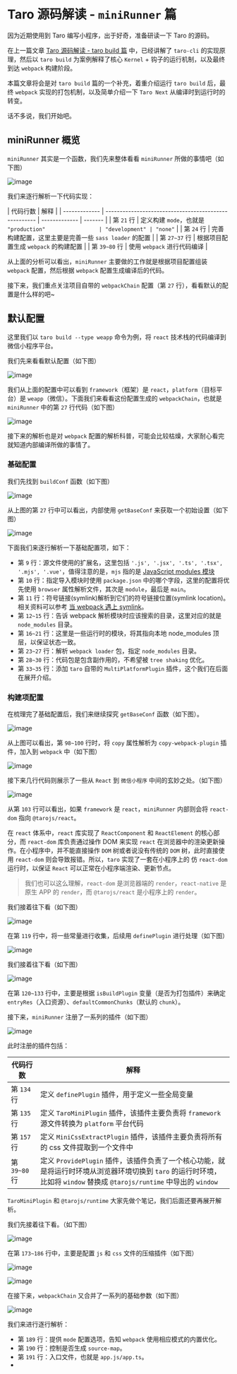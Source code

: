 # Taro 源码解读 - `miniRunner` 篇

因为近期使用到 Taro 编写小程序，出于好奇，准备研读一下 Taro 的源码。

在上一篇文章 [Taro 源码解读 - taro build 篇](https://github.com/a1029563229/Blogs/tree/master/Source-Code/taro/3.md) 中，已经讲解了 `taro-cli` 的实现原理，然后以 `taro build` 为案例解释了核心 `Kernel` + 钩子的运行机制，以及最终到达 `webpack` 构建阶段。

本篇文章将会是对 `taro build` 篇的一个补充，着重介绍运行 `taro build` 后，最终 `webpack` 实现的打包机制，以及简单介绍一下 `Taro Next` 从编译时到运行时的转变。

话不多说，我们开始吧。

## miniRunner 概览

`miniRunner` 其实是一个函数，我们先来整体看看 `miniRunner` 所做的事情吧（如下图）

![image](http://shadows-mall.oss-cn-shenzhen.aliyuncs.com/images/assets/taro/61.jpg)

我们来逐行解析一下代码实现：

| 代码行数      | 解释                                                  |
| ------------- | ----------------------------------------------------- | ------------- | ------- |
| 第 `21` 行    | 定义构建 `mode`，也就是 `"production"                 | "development" | "none"` |
| 第 `24` 行    | 完善构建配置，这里主要是完善一些 `sass loader` 的配置 |
| 第 `27~37` 行 | 根据项目配置生成 `webpack` 的构建配置                 |
| 第 `39~80` 行 | 使用 `webpack` 进行代码编译                           |

从上面的分析可以看出，`miniRunner` 主要做的工作就是根据项目配置组装 `webpack` 配置，然后根据 `webpack` 配置生成编译后的代码。

接下来，我们重点关注项目自带的 `webpackChain` 配置（第 `27` 行），看看默认的配置是什么样的吧~

## 默认配置

这里我们以 `taro build --type weapp` 命令为例，将 `react` 技术栈的代码编译到微信小程序平台。

我们先来看看默认配置（如下图）

![image](http://shadows-mall.oss-cn-shenzhen.aliyuncs.com/images/assets/taro/62.jpg)

我们从上面的配置中可以看到 `framework`（框架）是 `react`，`platform`（目标平台）是 `weapp`（微信）。下面我们来看看这份配置生成的 `webpackChain`，也就是 `miniRunner` 中的第 `27` 行代码（如下图）

![image](http://shadows-mall.oss-cn-shenzhen.aliyuncs.com/images/assets/taro/63.jpg)

接下来的解析也是对 `webpack` 配置的解析科普，可能会比较枯燥，大家耐心看完就知道内部编译所做的事情了。

### 基础配置

我们先找到 `buildConf` 函数（如下图）

![image](http://shadows-mall.oss-cn-shenzhen.aliyuncs.com/images/assets/taro/64.jpg)

从上图的第 `27` 行中可以看出，内部使用 `getBaseConf` 来获取一个初始设置（如下图）

![image](http://shadows-mall.oss-cn-shenzhen.aliyuncs.com/images/assets/taro/65.jpg)

下面我们来逐行解析一下基础配置项，如下：

- 第 `9` 行：源文件使用的扩展名，这里包括 `'.js', '.jsx', '.ts', '.tsx', '.mjs', '.vue'`，值得注意的是，`mjs` 指的是 [JavaScript modules 模块](https://developer.mozilla.org/zh-CN/docs/Web/JavaScript/Guide/Modules)
- 第 `10` 行：指定导入模块时使用 `package.json` 中的哪个字段，这里的配置将优先使用 `browser` 属性解析文件，其次是 `module`，最后是 `main`。
- 第 `11` 行：符号链接(symlink)解析到它们的符号链接位置(symlink location)。相关资料可以参考 [当 webpack 遇上 symlink](https://segmentfault.com/a/1190000011100006)。
- 第 `12~15` 行：告诉 webpack 解析模块时应该搜索的目录，这里对应的就是 `node_modules` 目录。
- 第 `16~21` 行：这里是一些运行时的模块，将其指向本地 node_modules 顶层，以保证状态一致。
- 第 `23~27` 行：解析 `webpack loader` 包，指定 `node_modules` 目录。
- 第 `28~30` 行：代码包是包含副作用的，不希望被 `tree shaking` 优化。
- 第 `33~35` 行：添加 `taro` 自带的 `MultiPlatformPlugin` 插件，这个我们在后面在展开介绍。

### 构建项配置

在梳理完了基础配置后，我们来继续探究 `getBaseConf` 函数（如下图）。

![image](http://shadows-mall.oss-cn-shenzhen.aliyuncs.com/images/assets/taro/66.jpg)

从上图可以看出，第 `98~100` 行时，将 `copy` 属性解析为 `copy-webpack-plugin` 插件，加入到 `webpack` 中（如下图）

![image](http://shadows-mall.oss-cn-shenzhen.aliyuncs.com/images/assets/taro/67.jpg)

接下来几行代码则展示了一些从 `React` 到 `微信小程序` 中间的玄妙之处。（如下图）

![image](http://shadows-mall.oss-cn-shenzhen.aliyuncs.com/images/assets/taro/69.jpg)

从第 `103` 行可以看出，如果 `framework` 是 `react`，`miniRunner` 内部则会将 `react-dom` 指向 `@tarojs/react`。

在 `react` 体系中，`react` 库实现了 `ReactComponent` 和 `ReactElement` 的核心部分，而 `react-dom` 库负责通过操作 DOM 来实现 `react` 在浏览器中的渲染更新操作。在小程序中，并不能直接操作 `DOM` 树或者说没有传统的 `DOM` 树，此时直接使用 `react-dom` 则会导致报错。所以，`taro` 实现了一套在小程序上的 仿 `react-dom` 运行时，以保证 `React` 可以正常在小程序端渲染、更新节点。

> 我们也可以这么理解，`react-dom` 是浏览器端的 `render`，`react-native` 是原生 APP 的 `render`，而 `@tarojs/react` 是小程序上的 `render`。

我们接着往下看（如下图）

![image](http://shadows-mall.oss-cn-shenzhen.aliyuncs.com/images/assets/taro/70.jpg)

在第 `119` 行中，将一些常量进行收集，后续用 `definePlugin` 进行处理（如下图）

![image](http://shadows-mall.oss-cn-shenzhen.aliyuncs.com/images/assets/taro/71.jpg)

我们接着往下看（如下图）

![image](http://shadows-mall.oss-cn-shenzhen.aliyuncs.com/images/assets/taro/72.jpg)

在第 `120~133` 行中，主要是根据 `isBuildPlugin` 变量（是否为打包插件）来确定 `entryRes`（入口资源）、`defaultCommonChunks`（默认的 `chunk`）。

接下来，`miniRunner` 注册了一系列的插件（如下图）

![image](http://shadows-mall.oss-cn-shenzhen.aliyuncs.com/images/assets/taro/73.jpg)

此时注册的插件包括：

| 代码行数      | 解释                                                                                                                                                                    |
| ------------- | ----------------------------------------------------------------------------------------------------------------------------------------------------------------------- |
| 第 `134` 行   | 定义 `definePlugin` 插件，用于定义一些全局变量                                                                                                                          |
| 第 `135` 行   | 定义 `TaroMiniPlugin` 插件，该插件主要负责将 `framework` 源文件转换为 `platform` 平台代码                                                                               |
| 第 `157` 行   | 定义 `MiniCssExtractPlugin` 插件，该插件主要负责将所有的 css 文件提取到一个文件中                                                                                       |
| 第 `39~80` 行 | 定义 `ProvidePlugin` 插件，该插件负责了一个核心功能，就是将运行时环境从浏览器环境切换到 `taro` 的运行时环境，比如将 `window` 替换成 `@tarojs/runtime` 中导出的 `window` |

`TaroMiniPlugin` 和 `@tarojs/runtime` 大家先做个笔记，我们后面还要再展开解析。

我们先接着往下看。（如下图）

![image](http://shadows-mall.oss-cn-shenzhen.aliyuncs.com/images/assets/taro/74.jpg)

在第 `173~186` 行中，主要是配置 `js` 和 `css` 文件的压缩插件（如下图）

![image](http://shadows-mall.oss-cn-shenzhen.aliyuncs.com/images/assets/taro/75.jpg)

![image](http://shadows-mall.oss-cn-shenzhen.aliyuncs.com/images/assets/taro/76.jpg)

在接下来，`webpackChain` 又合并了一系列的基础参数（如下图）

![image](http://shadows-mall.oss-cn-shenzhen.aliyuncs.com/images/assets/taro/77.jpg)

我们来进行逐行解析：

- 第 `189` 行：提供 `mode` 配置选项，告知 `webpack` 使用相应模式的内置优化。
- 第 `190` 行：控制是否生成 `source-map`。
- 第 `191` 行：入口文件，也就是 `app.js/app.ts`。
- 